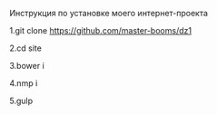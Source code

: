 Инструкция по установке моего интернет-проекта

1.git clone https://github.com/master-booms/dz1

2.cd site

3.bower i

4.nmp i

5.gulp
